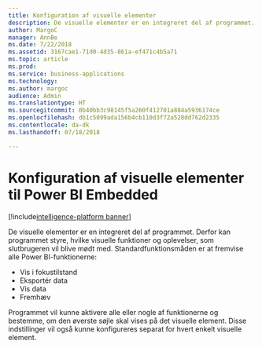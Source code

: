 ```yaml
---
title: Konfiguration af visuelle elementer
description: De visuelle elementer er en integreret del af programmet.
author: MargoC
manager: AnnBe
ms.date: 7/22/2018
ms.assetid: 3167cae1-71d0-4d35-861a-ef471c4b5a71
ms.topic: article
ms.prod: 
ms.service: business-applications
ms.technology: 
ms.author: margoc
audience: Admin
ms.translationtype: HT
ms.sourcegitcommit: 0b40bb3c98145f5a260f412701a884a5936174ce
ms.openlocfilehash: db1c5099ada156b4cb110d3f72a528dd762d2335
ms.contentlocale: da-dk
ms.lasthandoff: 07/18/2018

---
```

#  <a name="visual-configuration-for-power-bi-embedded"></a>Konfiguration af visuelle elementer til Power BI Embedded

[!include[intelligence-platform banner](../../includes/intelligence-platform.md)]




De visuelle elementer er en integreret del af programmet. Derfor kan programmet styre, hvilke visuelle funktioner og oplevelser, som slutbrugeren vil blive mødt med. Standardfunktionsmåden er at fremvise alle Power BI-funktionerne:

- Vis i fokustilstand
- Eksportér data
- Vis data
- Fremhæv

Programmet vil kunne aktivere alle eller nogle af funktionerne og bestemme, om den øverste søjle skal vises på det visuelle element. Disse indstillinger vil også kunne konfigureres separat for hvert enkelt visuelle element.

